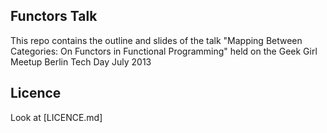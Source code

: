 ## Functors Talk

This repo contains the outline and slides of the talk "Mapping Between Categories: On Functors in Functional Programming" held on the Geek Girl Meetup Berlin Tech Day July 2013

## Licence

Look at [LICENCE.md]
